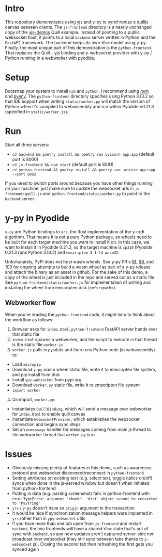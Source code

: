 # Intro

This repository demonstrates using yjs and y-py to synchronize a quilljs canvas between clients. The `js-frontend` directory is a nearly unchanged copy of the [yjs-demos](https://github.com/yjs/yjs-demos) Quill example. Instead of pointing to a public websocket host, it points to a local `backend` server written in Python and the `FastAPI` framework. The backend keeps its own `YDoc` model using y-py. Finally, the most unique part of this demonstration is the `python-frontend`. That replaces the Quill - yjs binding and y-websocket provider with y-py / Python running in a webworker with pyodide.

# Setup

Bootstrap your system to install `npm` and `python`, I recommend using [nvm](https://github.com/nvm-sh/nvm) and [pyenv](https://github.com/pyenv/pyenv). The `python-frontend` directory specifies using Python 3.10.2 so that IDE support when writing `static/worker.py` will match the version of Python when it's compiled to webassembly and run within Pyodide v0.21.3 (specified in `static/worker.js`).

# Run

Start all three servers:

 - `cd backend && poetry install && poetry run uvicorn app:app` (default port is 8000)
 - `cd js-frontend && npm start` (default port is 8081)
 - `cd python-frontend && poetry install && poetry run uvicorn app:app --port 8082`

If you need to switch ports around because you have other things running on your machine, just make sure to update the websocket urls in `js-frontend/quill.js` and `python-frontend/static/worker.py` to point to the `backend` server.

# y-py in Pyodide

`y-py` are Python bindings to `yrs`, the Rust implementation of the y-crdt algorithm. That means it is not a pure Python package, so wheels need to be built for each target machine you want to install it on. In this case, we want to install it in Pyodide 0.21.3, so the target machine is `cp310` (Pyodide 0.21.3 runs Python 3.10.2) and `emscripten 3-1-14 wasm32`.

Unfortunately, PyPI does not host wasm wheels. See y-py PR's [91](https://github.com/y-crdt/ypy/pull/91), [99](https://github.com/y-crdt/ypy/pull/99), and [103](https://github.com/y-crdt/ypy/pull/103) for ongoing attempts to build a wasm wheel as part of a y-py release and attach the binary as an asset in github. For the sake of this demo, a copy of the wheel is just included in the repo and served out as a static file. See `python-frontend/static/worker.js` for implementation of writing and installing the wheel from emscripten disk (`emfs:<path>`).

## Webworker flow

When you're reading the `python-frontend` code, it might help to think about the workflow as follows:

 1. Browser asks for `index.html`, `python-frontend` FastAPI server hands over that static file
 2. `index.html` spawns a webworker, and the script to execute in that thread is the static file `worker.js`
 3. `worker.js` pulls in `pyodide` and then runs Python code (in webassembly) to:
  - Load `micropip`
  - Download `y-py` wasm wheel static file, write it to emscripten file system, and pip install from disk
  - Install `ypy-websocket` from pypi.org
  - Download `worker.py` static file, write it to emscripten file system
  - `import worker`
 4. On import, `worker.py`:
  - Instantiates `QuillBinding`, which will send a message over webworker for `index.html` to enable quill canvas
  - Instantiate `WebsocketProvider`, which establishes the websocket connection and begins sync steps
  - Set an `onmessage` handler for messages coming from main js thread to the webworker thread that `worker.py` is in

# Issues

 - Obviously missing plenty of features in this demo, such as awareness protocol and websocket disconnect/reconnect in `python-frontend`
 - Setting attributes on existing text (e.g. select text, toggle italics on/off) syncs when done in the js-served window but doesn't when initiated from python-frontend
 - Putting in data (e.g. pasting screenshot) fails in python-frontend with error `TypeError: argument 'chunk': 'dict' object cannot be converted to 'PyString'`
 - `yrs` / `y-py` doesn't have an `origin` argument in the transaction
 - It would be nice if synchronization message helpers were implented in `yrs` rather than in `ypy-websocket` utils
 - If you have more than one tab open from `js-frontend` and restart `backend`, the two frontends will have a shared `YDoc` state that's out of sync with `backend`, so any new updates aren't captured server-side nor broadcast over websocket (they still sync between tabs thanks to `y-websocket` js). Closing the second tab then refreshing the first gets you synced again




